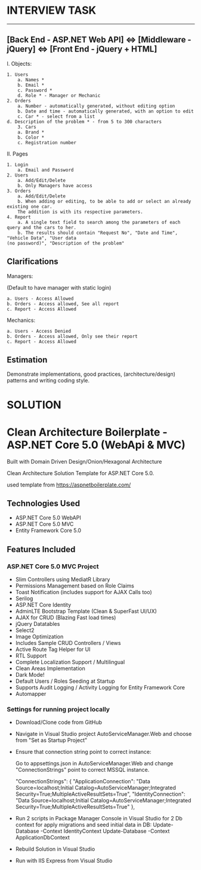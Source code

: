 ﻿# INTERVIEW TASK

------------------------------------------------------------------------------------
[Back End - ASP.NET Web API] ⇔ [Middleware - jQuery] ⇔ [Front End - jQuery + HTML]
------------------------------------------------------------------------------------

I. Objects:
	
	1. Users
		a. Names *
		b. Email *
		c. Password *
		d. Role * - Manager or Mechanic
	2. Orders
		a. Number - automatically generated, without editing option
		b. Date and time - automatically generated, with an option to edit
		c. Car * - select from a list
	d. Description of the problem * - from 5 to 300 characters
		3. Cars
		a. Brand *
		b. Color *
		c. Registration number

II. Pages
	
	1. Login
		a. Email and Password
	2. Users
		a. Add/Edit/Delete
		b. Only Managers have access
	3. Orders
		a. Add/Edit/Delete
		b. When adding or editing, to be able to add or select an already existing one car. 
		The addition is with its respective parameters.
	4. Report
		a. A single text field to search among the parameters of each query and the cars to her.
		b. The results should contain "Request No", "Date and Time", "Vehicle Data", "User data
	(no password)", "Description of the problem"

Clarifications
--------------

Managers:

(Default to have manager with static login)

	a. Users - Access Allowed
	b. Orders - Access allowed, See all report
	c. Report - Access Allowed

Mechanics:

	a. Users - Access Denied
	b. Orders - Access allowed, Only see their report
	c. Report - Access Allowed


Estimation
----------

Demonstrate implementations, good practices, (architecture/design) patterns and writing coding style.


SOLUTION 
========


# Clean Architecture Boilerplate - ASP.NET Core 5.0 (WebApi & MVC)

Built with Domain Driven Design/Onion/Hexagonal Architecture

Clean Architecture Solution Template for ASP.NET Core 5.0. 

used template from https://aspnetboilerplate.com/

## Technologies Used

- ASP.NET Core 5.0 WebAPI
- ASP.NET Core 5.0 MVC
- Entity Framework Core 5.0

## Features Included

### ASP.NET Core 5.0 MVC Project
- Slim Controllers using MediatR Library
- Permissions Management based on Role Claims
- Toast Notification (includes support for AJAX Calls too)
- Serilog
- ASP.NET Core Identity
- AdminLTE Bootstrap Template (Clean & SuperFast UI/UX)
- AJAX for CRUD (Blazing Fast load times)
- jQuery Datatables
- Select2
- Image Optimization
- Includes Sample CRUD Controllers / Views
- Active Route Tag Helper for UI
- RTL Support
- Complete Localization Support / Multilingual
- Clean Areas Implementation
- Dark Mode!
- Default Users / Roles Seeding at Startup
- Supports Audit Logging / Activity Logging for Entity Framework Core
- Automapper

### Settings for running project locally

- Download/Clone code from GitHub
- Navigate in Visual Studio project AutoServiceManager.Web and choose from "Set as Startup Project"
- Ensure that connection string point to correct instance:
  
	Go to appsettings.json in AutoServiceManager.Web and change "ConnectionStrings" point to correct MSSQL instance.
	
	"ConnectionStrings": {
			"ApplicationConnection": "Data Source=localhost;Initial Catalog=AutoServiceManager;Integrated Security=True;MultipleActiveResultSets=True",
			"IdentityConnection": "Data Source=localhost;Initial Catalog=AutoServiceManager;Integrated Security=True;MultipleActiveResultSets=True"
			},

- Run 2 scripts in Package Manager Console in Visual Studio for 2 Db context for apply migrations and seed initial data in DB: 
		 Update-Database -Context IdentityContext 
         Update-Database -Context ApplicationDbContext
- Rebuild Solution in Visual Studio
- Run with IIS Express from Visual Studio

